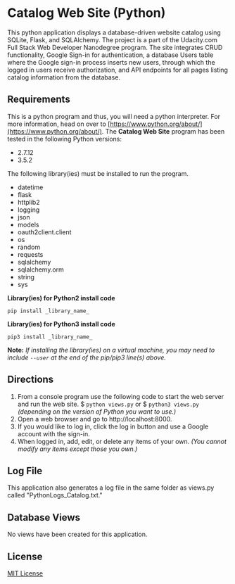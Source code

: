 # Catalog Web Site (Python)
This python application displays a database-driven website catalog using SQLite, Flask, and SQLAlchemy.  The project is a part of the Udacity.com Full Stack Web Developer Nanodegree program. The site integrates CRUD functionality, Google Sign-in for authentication, a database Users table where the Google sign-in process inserts new users, through which the logged in users receive authorization, and API endpoints for all pages listing catalog information from the database.

## Requirements
This is a python program and thus, you will need a python interpreter.  For more information, head on over to [https://www.python.org/about/](https://www.python.org/about/). The **Catalog Web Site** program has been tested in the following Python versions:
* 2.7.12
* 3.5.2

The following library(ies) must be installed to run the program.
* datetime
* flask
* httplib2
* logging
* json
* models
* oauth2client.client
* os
* random
* requests
* sqlalchemy
* sqlalchemy.orm
* string
* sys

**Library(ies) for Python2 install code**
```
pip install _library_name_
```
**Library(ies) for Python3 install code**
```
pip3 install _library_name_
```
**Note:**  *If installing the library(ies) on a virtual machine, you may need to include `--user` at the end of the pip/pip3 line(s) above.*

## Directions
1. From a console program use the following code to start the web server and run the web site.
$  ```python views.py``` or $  ```python3 views.py``` _(depending on the version of Python you want to use.)_
2. Open a web browser and go to http://localhost:8000.
3. If you would like to log in, click the log in button and use a Google account with the sign-in.
4. When logged in, add, edit, or delete any items of your own. _(You cannot modify any items except those you own.)_

## Log File
This application also generates a log file in the same folder as views.py called "PythonLogs_Catalog.txt."


## Database Views
No views have been created for this application.

## License
[MIT License](https://opensource.org/licenses/MIT, "MIT License")
